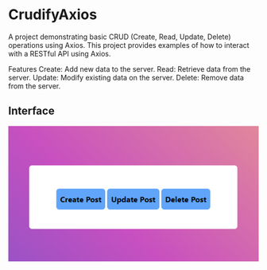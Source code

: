 # CrudifyAxios
A project demonstrating basic CRUD (Create, Read, Update, Delete) operations using Axios. This project provides examples of how to interact with a RESTful API using Axios.

Features
Create: Add new data to the server.
Read: Retrieve data from the server.
Update: Modify existing data on the server.
Delete: Remove data from the server.

## Interface

![CrudifyAxios](/CrudifyAxios.png)
